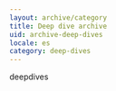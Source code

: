 ```yaml
---
layout: archive/category
title: Deep dive archive
uid: archive-deep-dives
locale: es
category: deep-dives
---
```


deepdives
